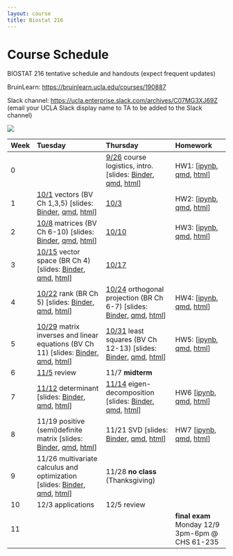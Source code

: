 ```yaml
---
layout: course
title: Biostat 216
---
```


# Course Schedule

BIOSTAT 216 tentative schedule and handouts (expect frequent updates)

BruinLearn: <https://bruinlearn.ucla.edu/courses/190887>

Slack channel: <https://ucla.enterprise.slack.com/archives/C07MG3XJ69Z> (email your UCLA Slack display name to TA to be added to the Slack channel)

[![](https://mybinder.org/badge_logo.svg)](https://mybinder.org/v2/gh/ucla-biostat-216/2024fall/HEAD)

| Week | Tuesday | Thursday | Homework |
|:-------------|:---------------------|:---------------------|:--------------|
| 0 |  | [9/26](https://ucla-biostat-216.github.io/2024fall/biostat216fall2024/2024/09/26/week0.html) course logistics, intro. [slides: [Binder](https://mybinder.org/v2/gh/ucla-biostat-216/2024fall.git/main?filepath=slides%2F01-intro%2F01-intro.ipynb), [qmd](https://raw.githubusercontent.com/ucla-biostat-216/2024fall/main/slides/01-intro/01-intro.qmd), [html](https://ucla-biostat-216.github.io/2024fall/slides/01-intro/01-intro.html)] | HW1: [[ipynb](https://raw.githubusercontent.com/ucla-biostat-216/2024fall/main/hw/hw1/hw1.ipynb), [qmd](https://raw.githubusercontent.com/ucla-biostat-216/2024fall/main/hw/hw1/hw1.qmd), [html](https://ucla-biostat-216.github.io/2024fall/hw/hw1/hw1.html)] |
| 1 | [10/1](https://ucla-biostat-216.github.io/2024fall/biostat216fall2024/2024/10/01/week1-day1.html) vectors (BV Ch 1,3,5) [slides: [Binder](https://mybinder.org/v2/gh/ucla-biostat-216/2024fall.git/main?filepath=slides%2F02-vector%2F02-vector.ipynb), [qmd](https://raw.githubusercontent.com/ucla-biostat-216/2024fall/main/slides/02-vector/02-vector.qmd), [html](https://ucla-biostat-216.github.io/2024fall/slides/02-vector/02-vector.html)] | [10/3](https://ucla-biostat-216.github.io/2024fall/biostat216fall2024/2024/10/03/week1-day2.html) | HW2: [[ipynb](https://raw.githubusercontent.com/ucla-biostat-216/2024fall/main/hw/hw2/hw2.ipynb), [qmd](https://raw.githubusercontent.com/ucla-biostat-216/2024fall/main/hw/hw2/hw2.qmd), [html](https://ucla-biostat-216.github.io/2024fall/hw/hw2/hw2.html)] |
| 2 | [10/8](https://ucla-biostat-216.github.io/2024fall/biostat216fall2024/2024/10/08/week2-day1.html) matrices (BV Ch 6-10) [slides: [Binder](https://mybinder.org/v2/gh/ucla-biostat-216/2024fall.git/main?filepath=slides%2F03-matrix%2F03-matrix.ipynb), [qmd](https://raw.githubusercontent.com/ucla-biostat-216/2024fall/main/slides/03-matrix/03-matrix.qmd), [html](https://ucla-biostat-216.github.io/2024fall/slides/03-matrix/03-matrix.html)] | [10/10](https://ucla-biostat-216.github.io/2024fall/biostat216fall2024/2024/10/10/week2-day2.html) | HW3: [[ipynb](https://raw.githubusercontent.com/ucla-biostat-216/2024fall/main/hw/hw3/hw3.ipynb), [qmd](https://raw.githubusercontent.com/ucla-biostat-216/2024fall/main/hw/hw3/hw3.qmd), [html](https://ucla-biostat-216.github.io/2024fall/hw/hw3/hw3.html)] |
| 3 | [10/15](https://ucla-biostat-216.github.io/2024fall/biostat216fall2024/2024/10/15/week3-day1.html) vector space (BR Ch 4) [slides: [Binder](https://mybinder.org/v2/gh/ucla-biostat-216/2024fall.git/main?filepath=slides%2F04-vecsp%2F04-vecsp.ipynb), [qmd](https://raw.githubusercontent.com/ucla-biostat-216/2024fall/main/slides/04-vecsp/04-vecsp.qmd), [html](https://ucla-biostat-216.github.io/2024fall/slides/04-vecsp/04-vecsp.html)] | [10/17](https://ucla-biostat-216.github.io/2024fall/biostat216fall2024/2024/10/17/week3-day2.html) | |
| 4 | [10/22](https://ucla-biostat-216.github.io/2024fall/biostat216fall2024/2024/10/22/week4-day1.html) rank (BR Ch 5) [slides: [Binder](https://mybinder.org/v2/gh/ucla-biostat-216/2024fall.git/main?filepath=slides%2F05-rank%2F05-rank.ipynb), [qmd](https://raw.githubusercontent.com/ucla-biostat-216/2024fall/main/slides/05-rank/05-rank.qmd), [html](https://ucla-biostat-216.github.io/2024fall/slides/05-rank/05-rank.html)]  | [10/24](https://ucla-biostat-216.github.io/2024fall/biostat216fall2024/2024/10/24/week4-day2.html) orthogonal projection (BR Ch 6-7) [slides: [Binder](https://mybinder.org/v2/gh/ucla-biostat-216/2024fall.git/main?filepath=slides%2F06-orthproj%2F06-orthproj.ipynb), [qmd](https://raw.githubusercontent.com/ucla-biostat-216/2024fall/main/slides/06-orthproj/06-orthproj.qmd), [html](https://ucla-biostat-216.github.io/2024fall/slides/06-orthproj/06-orthproj.html)] | HW4: [[ipynb](https://raw.githubusercontent.com/ucla-biostat-216/2024fall/main/hw/hw4/hw4.ipynb), [qmd](https://raw.githubusercontent.com/ucla-biostat-216/2024fall/main/hw/hw4/hw4.qmd), [html](https://ucla-biostat-216.github.io/2024fall/hw/hw4/hw4.html)]  |  
| 5 | [10/29](https://ucla-biostat-216.github.io/2024fall/biostat216fall2024/2024/10/29/week5-day1.html) matrix inverses and linear equations (BV Ch 11) [slides: [Binder](https://mybinder.org/v2/gh/ucla-biostat-216/2024fall.git/main?filepath=slides%2F07-matinv%2F07-matinv.ipynb), [qmd](https://raw.githubusercontent.com/ucla-biostat-216/2024fall/main/slides/07-matinv/07-matinv.qmd), [html](https://ucla-biostat-216.github.io/2024fall/slides/07-matinv/07-matinv.html)] | [10/31](https://ucla-biostat-216.github.io/2024fall/biostat216fall2024/2024/10/31/week5-day2.html) least squares (BV Ch 12-13) [slides: [Binder](https://mybinder.org/v2/gh/ucla-biostat-216/2024fall.git/main?filepath=slides%2F08-ls%2F08-ls.ipynb), [qmd](https://raw.githubusercontent.com/ucla-biostat-216/2024fall/main/slides/08-ls/08-ls.qmd), [html](https://ucla-biostat-216.github.io/2024fall/slides/08-ls/08-ls.html)] | HW5: [[ipynb](https://raw.githubusercontent.com/ucla-biostat-216/2024fall/main/hw/hw5/hw5.ipynb), [qmd](https://raw.githubusercontent.com/ucla-biostat-216/2024fall/main/hw/hw5/hw5.qmd), [html](https://ucla-biostat-216.github.io/2024fall/hw/hw5/hw5.html)] |
| 6 | [11/5](https://ucla-biostat-216.github.io/2024fall/biostat216fall2024/2024/11/05/week6-day1.html) review | 11/7 **midterm** | |
| 7 | [11/12](https://ucla-biostat-216.github.io/2024fall/biostat216fall2024/2024/11/12/week7-day1.html) determinant [slides: [Binder](https://mybinder.org/v2/gh/ucla-biostat-216/2024fall.git/main?filepath=slides%2F09-det%2F09-det.ipynb), [qmd](https://raw.githubusercontent.com/ucla-biostat-216/2024fall/main/slides/09-det/09-det.qmd), [html](https://ucla-biostat-216.github.io/2024fall/slides/09-det/09-det.html)] | [11/14](https://ucla-biostat-216.github.io/2024fall/biostat216fall2024/2024/11/14/week7-day2.html) eigen-decomposition [slides: [Binder](https://mybinder.org/v2/gh/ucla-biostat-216/2024fall.git/main?filepath=slides%2F10-eig%2F10-eig.ipynb), [qmd](https://raw.githubusercontent.com/ucla-biostat-216/2024fall/main/slides/10-eig/10-eig.qmd), [html](https://ucla-biostat-216.github.io/2024fall/slides/10-eig/10-eig.html)] | HW6 [[ipynb](https://raw.githubusercontent.com/ucla-biostat-216/2024fall/main/hw/hw6/hw6.ipynb), [qmd](https://raw.githubusercontent.com/ucla-biostat-216/2024fall/main/hw/hw6/hw6.qmd), [html](https://ucla-biostat-216.github.io/2024fall/hw/hw6/hw6.html)] |
| 8 | 11/19 positive (semi)definite matrix [slides: [Binder](https://mybinder.org/v2/gh/ucla-biostat-216/2024fall.git/main?filepath=slides%2F11-pd%2F11-pd.ipynb), [qmd](https://raw.githubusercontent.com/ucla-biostat-216/2024fall/main/slides/11-pd/11-pd.qmd), [html](https://ucla-biostat-216.github.io/2024fall/slides/11-pd/11-pd.html)] | 11/21 SVD [slides: [Binder](https://mybinder.org/v2/gh/ucla-biostat-216/2024fall.git/main?filepath=slides%2F12-svd%2F12-svd.ipynb), [qmd](https://raw.githubusercontent.com/ucla-biostat-216/2024fall/main/slides/12-svd/12-svd.qmd), [html](https://ucla-biostat-216.github.io/2024fall/slides/12-svd/12-svd.html)] | HW7 [[ipynb](https://raw.githubusercontent.com/ucla-biostat-216/2024fall/main/hw/hw7/hw7.ipynb), [qmd](https://raw.githubusercontent.com/ucla-biostat-216/2024fall/main/hw/hw7/hw7.qmd), [html](https://ucla-biostat-216.github.io/2024fall/hw/hw7/hw7.html)] |
| 9 | 11/26 multivariate calculus and optimization [slides: [Binder](https://mybinder.org/v2/gh/ucla-biostat-216/2024fall.git/main?filepath=slides%2F13-optim%2F13-optim.ipynb), [qmd](https://raw.githubusercontent.com/ucla-biostat-216/2024fall/main/slides/13-optim/13-optim.qmd), [html](https://ucla-biostat-216.github.io/2024fall/slides/13-optim/13-optim.html)] | 11/28 **no class** (Thanksgiving) |  |  
| 10 | 12/3 applications | 12/5 review |  |
| 11 |  |  | **final exam** Monday 12/9 3pm-6pm @ CHS 61-235 |
